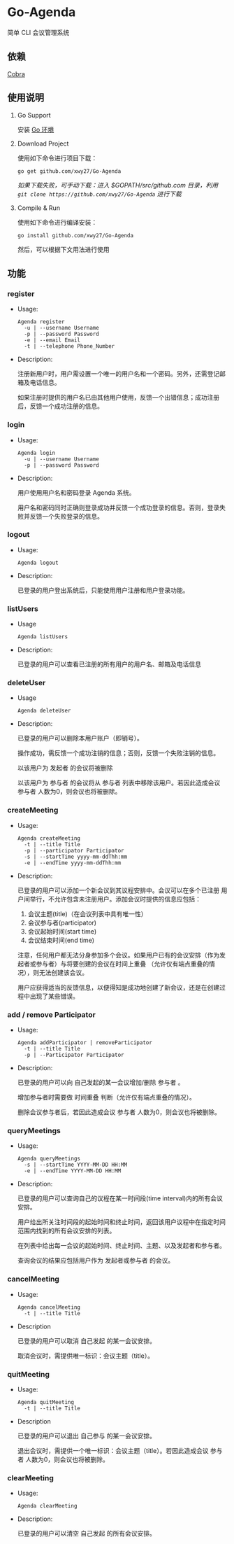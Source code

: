 # Go-Agenda

简单 CLI 会议管理系统

## 依赖

[Cobra](https://github.com/spf13/cobra#overview)

## 使用说明

1. Go Support

    安装 [Go 环境](https://golang.org/dl/)
1. Download Project

    使用如下命令进行项目下载：
    ```shell
    go get github.com/xwy27/Go-Agenda
    ```
    *如果下载失败，可手动下载：进入 $GOPATH/src/github.com 目录，利用 `git clone https://github.com/xwy27/Go-Agenda` 进行下载*
1. Compile & Run

    使用如下命令进行编译安装：
    ```shell
    go install github.com/xwy27/Go-Agenda
    ```
    然后，可以根据下文用法进行使用

## 功能

### register

- Usage:

      Agenda register
        -u | --username Username
        -p | --password Password
        -e | --email Email
        -t | --telephone Phone_Number

- Description:

  注册新用户时，用户需设置一个唯一的用户名和一个密码。另外，还需登记邮箱及电话信息。

  如果注册时提供的用户名已由其他用户使用，反馈一个出错信息；成功注册后，反馈一个成功注册的信息。

### login

- Usage:

      Agenda login
        -u | --username Username
        -p | --password Password

- Description:

  用户使用用户名和密码登录 Agenda 系统。

  用户名和密码同时正确则登录成功并反馈一个成功登录的信息。否则，登录失败并反馈一个失败登录的信息。

### logout

- Usage:

      Agenda logout

- Description:

    已登录的用户登出系统后，只能使用用户注册和用户登录功能。

### listUsers

- Usage

      Agenda listUsers

- Description:

    已登录的用户可以查看已注册的所有用户的用户名、邮箱及电话信息

### deleteUser

- Usage

      Agenda deleteUser

- Description:

  已登录的用户可以删除本用户账户（即销号）。

  操作成功，需反馈一个成功注销的信息；否则，反馈一个失败注销的信息。

  以该用户为 发起者 的会议将被删除

  以该用户为 参与者 的会议将从 参与者 列表中移除该用户。若因此造成会议 参与者 人数为0，则会议也将被删除。

### createMeeting

- Usage:

      Agenda createMeeting
        -t | --title Title
        -p | --participator Participator
        -s | --startTime yyyy-mm-ddThh:mm
        -e | --endTime yyyy-mm-ddThh:mm

- Description:

  已登录的用户可以添加一个新会议到其议程安排中。会议可以在多个已注册 用户间举行，不允许包含未注册用户。添加会议时提供的信息应包括：

  1. 会议主题(title)（在会议列表中具有唯一性）
  2. 会议参与者(participator)
  3. 会议起始时间(start time)
  4. 会议结束时间(end time)

  注意，任何用户都无法分身参加多个会议。如果用户已有的会议安排（作为发起者或参与者）与将要创建的会议在时间上重叠 （允许仅有端点重叠的情况），则无法创建该会议。

  用户应获得适当的反馈信息，以便得知是成功地创建了新会议，还是在创建过程中出现了某些错误。

### add / remove Participator

- Usage:

      Agenda addParticipator | removeParticipator
        -t | --title Title
        -p | --Participator Participator

- Description:

  已登录的用户可以向 自己发起的某一会议增加/删除 参与者 。
  
  增加参与者时需要做 时间重叠 判断（允许仅有端点重叠的情况）。
  
  删除会议参与者后，若因此造成会议 参与者 人数为0，则会议也将被删除。

### queryMeetings

- Usage:

      Agenda queryMeetings
        -s | --startTime YYYY-MM-DD HH:MM
        -e | --endTime YYYY-MM-DD HH:MM

- Description:

  已登录的用户可以查询自己的议程在某一时间段(time interval)内的所有会议安排。
  
  用户给出所关注时间段的起始时间和终止时间，返回该用户议程中在指定时间范围内找到的所有会议安排的列表。
  
  在列表中给出每一会议的起始时间、终止时间、主题、以及发起者和参与者。
  
  查询会议的结果应包括用户作为 发起者或参与者 的会议。

### cancelMeeting

- Usage:

      Agenda cancelMeeting
        -t | --title Title

- Description

  已登录的用户可以取消 自己发起 的某一会议安排。
  
  取消会议时，需提供唯一标识：会议主题（title）。

### quitMeeting

- Usage:

      Agenda quitMeeting
        -t | --title Title

- Description

  已登录的用户可以退出 自己参与 的某一会议安排。
  
  退出会议时，需提供一个唯一标识：会议主题（title）。若因此造成会议 参与者 人数为0，则会议也将被删除。

### clearMeeting

- Usage:

      Agenda clearMeeting

- Description:
  
  已登录的用户可以清空 自己发起 的所有会议安排。
